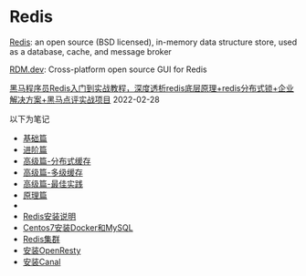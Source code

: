 # Redis

[Redis](https://redis.io/): an open source (BSD licensed), in-memory data structure store, used as a database, cache, and message broker

[RDM.dev](https://rdm.dev/): Cross-platform open source GUI for Redis

[黑马程序员Redis入门到实战教程，深度透析redis底层原理+redis分布式锁+企业解决方案+黑马点评实战项目](https://www.bilibili.com/video/BV1cr4y1671t) 2022-02-28

以下为笔记

- [基础篇](/blog/Redis/01-Redis基础篇/Redis基础篇.md)
- [进阶篇](/blog/Redis/02-Redis实战篇/Redis实战篇.md)
- [高级篇-分布式缓存](/blog/Redis/03-Redis高级篇/01-分布式缓存/Redis高级-分布式缓存.md)
- [高级篇-多级缓存](/blog/Redis/03-Redis高级篇/02-多级缓存/多级缓存.md)
- [高级篇-最佳实践](/blog/Redis/03-Redis高级篇/03-最佳实践/最佳实践.md)
- [原理篇](/blog/Redis/04-Redis原理篇/原理篇.md)
- 
- [Redis安装说明](/blog/Redis/01-Redis基础篇/Redis安装说明/Redis安装说明.md)
- [Centos7安装Docker和MySQL](/blog/Redis/03-Redis高级篇/Centos7安装Docker和MySQL/Centos7安装Docker.md)
- [Redis集群](/blog/Redis/03-Redis高级篇/Redis集群.md)
- [安装OpenResty](/blog/Redis/03-Redis高级篇/安装OpenResty.md)
- [安装Canal](/blog/Redis/03-Redis高级篇/安装Canal.md)
